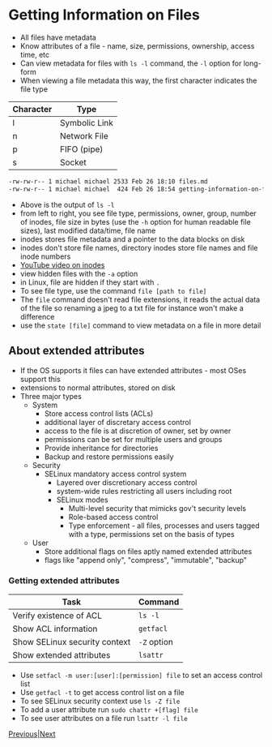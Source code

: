 # Getting Information on Files
- All files have metadata
- Know attributes of a file - name, size, permissions, ownership, access time, etc
- Can view metadata for files with `ls -l` command, the `-l` option for long-form
- When viewing a file metadata this way, the first character indicates the file type 

|Character|Type|
|-|-|
|l|Symbolic Link|
|n|Network File|
|p|FIFO (pipe)|
|s|Socket|

```bash
-rw-rw-r-- 1 michael michael 2533 Feb 26 18:10 files.md
-rw-rw-r-- 1 michael michael  424 Feb 26 18:54 getting-information-on-files.md
```

- Above is the output of `ls -l`
- from left to right, you see file type, permissions, owner, group, number of inodes, file size in bytes (use the `-h` option for human readable file sizes), last modified data/time, file name
- inodes stores file metadata and a pointer to the data blocks on disk
- inodes don't store file names, directory inodes store file names and file inode numbers
- [YouTube video on inodes](https://youtu.be/6KjMlm8hhFA)
- view hidden files with the `-a` option 
- in Linux, file are hidden if they start with `.`
- To see file type, use the command `file [path to file]`
- The `file` command doesn't read file extensions, it reads the actual data of the file so renaming a jpeg to a txt file for instance won't make a difference
- use the `state [file]` command to view metadata on a file in more detail 

## About extended attributes
- If the OS supports it files can have extended attributes - most OSes support this 
- extensions to normal attributes, stored on disk 
- Three major types 
  - System
    - Store access control lists (ACLs) 
    - additional layer of discretary access control 
    - access to the file is at discretion of owner, set by owner 
    - permissions can be set for multiple users and groups 
    - Provide inheritance for directories 
    - Backup and restore permissions easily
  - Security 
    - SELinux mandatory access control system
      - Layered over discretionary access control 
      - system-wide rules restricting all users including root 
      - SELinux modes 
        - Multi-level security that mimicks gov't security levels 
        - Role-based access control 
        - Type enforcement - all files, processes and users tagged with a type, permissions set on the basis of types 
  - User 
    - Store additional flags on files aptly named extended attributes 
    - flags like "append only", "compress", "immutable", "backup"

### Getting extended attributes

|Task|Command|
|-|-|
|Verify existence of ACL|`ls -l`|
|Show ACL information|`getfacl`|
|Show SELinux security context|`-Z` option|
|Show extended attributes|`lsattr`|

- Use `setfacl -m user:[user]:[permission] file` to set an access control list 
- Use `getfacl -t` to get access control list on a file
- To see SELinux security context use `ls -Z file`
- To add a user attribute run `sudo chattr +[flag] file`
- To see user attributes on a file run `lsattr -l file`

[Previous](files.md)|[Next](file-globs.md)